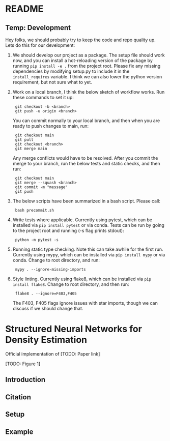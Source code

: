 # README

## Temp: Development
Hey folks, we should probably try to keep the code and repo quality up. Lets do this for our
development:
1. We should develop our project as a package. The setup file should work now, and you can install
   a hot-reloading version of the package by running `pip install -e .` from the project root. Please
   fix any missing dependencies by modifying setup.py to include it in the `install_requires` variable. I think we can also lower the python version requirement, but not sure what to yet.

2. Work on a local branch, I think the below sketch of workflow works.
   Run these commands to set it up:

        git checkout -b <branch>
        git push -u origin <branch>

    You can commit normally to your local branch, and then when you are ready
    to push changes to main, run:

        git checkout main
        git pull
        git checkout <branch>
        git merge main

    Any merge conflicts would have to be resolved. After you commit the merge
    to your branch, run the below tests and static checks, and then run:

        git checkout main
        git merge --squash <branch>
        git commit -m "message"
        git push

2. The below scripts have been summarized in a bash script. Please call:
   
        bash precommit.sh

4. Write tests where applicable. Currently using pytest, which can be installed via `pip install pytest` or via conda. Tests can be run by going to the project root and running (-s flag prints stdout):

        python -m pytest -s

5. Running static type checking. Note this can take awhile for the first run. Currently using mypy, which can be installed via `pip install mypy` or via conda. Change to root directory, and run:

        mypy . --ignore-missing-imports

6. Style linting. Currently using flake8, which can be installed via `pip install flake8`. Change to root directory, and then run:

        flake8 . --ignore=F403,F405
    The F403, F405 flags ignore issues with star imports, though we can discuss if we should change that.


# Structured Neural Networks for Density Estimation
Official implementation of [TODO: Paper link]

[TODO: Figure 1]

## Introduction

## Citation

## Setup

## Example

